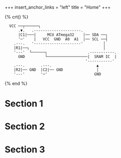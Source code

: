 +++
insert_anchor_links = "left"
title = "Home"
+++

{% crt() %}
```
  VCC ──┬──────┐
      .▼.   .---------------------.
      |C1|───|     MCU ATmega32    |── SDA ──┐
      '─'    |   VCC  GND  A0  A1  |── SCL ──┤
    .---.   '---------------------'         │
    |R1|──┐                                 │
    '---'  └──────┐                  .-----------.
      GND         └──────────────────|  SRAM IC  |
                                    '-----------'
    .---.       .---.                    ▲
    |R2|── GND  |C2|── GND               │
    '---'       '─'                     GND
```
{% end %}


# Section 1

# Section 2

# Section 3